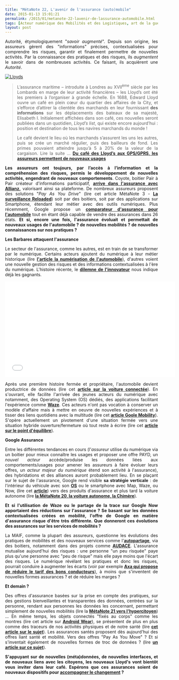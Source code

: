 ```yaml
---
title: "MétaNote 22, L'avenir de l'assurance (auto)mobile"
date: 2015-01-13 15:01:21
permalink: /2015/01/metanote-22-lavenir-de-lassurance-automobile.html
tags: [Acteur numérique des Mobilités et des Logistiques, art de la guerre, assistant de mobilité, citoyen, Comment agir pour changer les pratiques ?, données réelles, économie de l'expérience, internet, lloyd's, marketing, Pay as You Move, PAYD, Service de mobilité, sousveillance, surveillance, Usager Client Citoyen Multitude]
layout: post
---
```


<p style="text-align: justify;">Autorité, étymologiquement "<em>savoir augmenté</em>". Depuis son origine, les assureurs gèrent des "informations" précises, contextualisées pour comprendre les risques, garantir et finalement permettre de nouvelles activités. Par la connaissance des pratiques et des risques, ils <em>augmentent</em> le savoir dans de nombreuses activités. Ce faisant, ils acquièrent une <em>Autorité</em>.</p>

<p style="text-align: justify;"><a class="asset-img-link" href="https://gabrielplassat.github.io/transportsdufutur/wp-content/uploads/sites/6/old/6a0120a66d2ad4970b01bb07d8f50d970d-pi.png"><img class="asset  asset-image at-xid-6a0120a66d2ad4970b01bb07d8f50d970d img-responsive" style="display: block; margin-left: auto; margin-right: auto;" title="Lloyds" src="/wp-content/uploads/sites/6/old/6a0120a66d2ad4970b01bb07d8f50d970d-500wi.png" alt="Lloyds" /></a></p>



<blockquote>

<p style="text-align: justify;">L’assurance maritime – introduite à Londres au XVII<sup>ème</sup> siècle par les Lombards en marge de leur activité financières – les Lloyd’s ont été les premiers à l’organiser à grande échelle. En 1688, Edward Lloyd ouvre un café en plein cœur du quartier des affaires de la City, et s’efforce d’attirer la clientèle des marchands en leur fournissant <strong>des informations</strong> sur les déplacements des bateaux de sa majesté, Elisabeth I. Initialement affichées dans son café, ces nouvelles seront publiées dans un quotidien, <em>Lloyd’s list</em>, qui existe encore aujourd’hui : position et destination de tous les navires marchands du monde !</p>

<p style="text-align: justify;">Le café devient le lieu où les marchands s’assurent les uns les autres, puis se crée un marché régulier, puis des bailleurs de fond. Les primes pouvaient atteindre jusqu’à 5 à 20% de la valeur de la cargaison. Lire la suite ... <a href="https://gabrielplassat.github.io/transportsdufutur/2009/12/du-cafe-des-lloyds-aux-gpsgprs-les-assureurs-permettent-de-nouveaux-usages.html" target="_blank" rel="noopener"><strong>Du café des Lloyd’s aux GPS/GPRS, les assureurs permettent de nouveaux usages</strong></a></p>

</blockquote>

<p style="text-align: justify;"><strong>Les assureurs ont toujours, par l’accès à l’information et la compréhension des risques, permis le développement de nouvelles activités, engendrant de nouveaux comportements</strong>. Coyote, boitier Pair à Pair créateur d'informations participatif, <a href="https://gabrielplassat.github.io/transportsdufutur/wp-content/uploads/sites/6/2015/01/CPCoyoteAssure.pdf" target="_blank" rel="noopener"><strong>arrive dans l'assurance avec Allianz,</strong></a> valorisant ainsi sa plateforme. De nombreux assureurs proposent des solutions "<em>Pay As You Drive</em>" (lire cet article MétaNote 3 - <a href="https://gabrielplassat.github.io/transportsdufutur/2013/03/metanote-tdf-3-la-surveillance-reloaded.html" target="_blank" rel="noopener"><strong>La surveillance Reloaded</strong></a>) soit par des boitiers, soit par des applications sur Smartphone, étendant leur métier avec des outils numériques. Plus récemment, Google propose un <a href="http://blogs.wsj.com/digits/2015/01/08/google-wants-to-sell-you-auto-insurance/" target="_blank" rel="noopener"><strong>comparateur d'assurance pour l'automobile</strong></a> tout en étant déjà capable de vendre des assurances dans 26 états.<strong> Et si, encore une fois, l'assurance évoluait et permettait de nouveaux usages de l'automobile ? de nouvelles mobilités ? de nouvelles connaissances sur nos pratiques ?</strong></p>

<!--more-->

<p style="text-align: justify;"><strong>Les Barbares attaquent l'assurance</strong></p>

<p style="text-align: justify;">Le secteur de l'assurance, comme les autres, est en train de se transformer par le numérique. Certains acteurs ajoutent du numérique à leur métier historique (lire <a href="https://gabrielplassat.github.io/transportsdufutur/2014/07/numeriser-lautomobile-est-essentiel-mais-largement-insuffisant.html" target="_blank" rel="noopener"><strong>l'article la numérisation de l'automobile</strong></a>), d'autres voient une nouvelle gestion des risques et des informations contextualisées à l'ère du numérique. L'histoire récente, le <a href="https://gabrielplassat.github.io/transportsdufutur/2014/09/toyota-versus-google.html" target="_blank" rel="noopener"><strong>dilemne de l'innovateur</strong></a> nous indique déjà les gagnants.</p>

<iframe src="//www.youtube.com/embed/yand-j9dlck" width="560" height="315" frameborder="0" allowfullscreen="allowfullscreen"></iframe>

<p style="text-align: justify;">Après une première histoire fermée et propriétaire, l'automobile devient productrice de données (lire cet <a href="https://gabrielplassat.github.io/transportsdufutur/2014/11/donnees-privees-et-automobile.html" target="_blank" rel="noopener"><strong>article sur la voiture connectée</strong></a>). En s'ouvrant, elle facilite l'arrivée des jeunes acteurs du numérique avec notamment, des Operating System (OS) dédiés, des applications facilitant l'expérience comme <a href="https://gabrielplassat.github.io/transportsdufutur/2013/06/google-achete-waze-sans-doute-une-evolution-majeure-dans-le-domaine-des-transports.html" target="_blank" rel="noopener"><strong>Waze</strong></a>. Ces acteurs n'ont pas vocation à conserver un modèle d'affaire mais à mettre en oeuvre de nouvelles expériences et à tisser des liens quotidiens avec la multitude (lire cet <a href="https://gabrielplassat.github.io/transportsdufutur/2014/02/google-maps-devient-dans-les-faits-google-mobility.html" target="_blank" rel="noopener"><strong>article Goole Mobility</strong></a>). S'opère actuellement un pivotement d'une situation fermée vers une situation hybride ouverture/fermeture où tout reste à écrire (lire cet <a href="https://gabrielplassat.github.io/transportsdufutur/2014/09/point-break.html" target="_blank" rel="noopener"><strong>article sur le point d'équilibre</strong></a>).</p>

<p style="text-align: justify;"><strong>Google Assurance</strong></p>

<p style="text-align: justify;">Entre les différentes tendances en cours (l'<em>assureur</em> utilise du numérique via un boitier pour mieux connaître les usages et proposer une offre PAYD, un <em>nouvel acteur </em>accède/produise les données liées aux comportements/usages pour amener les assureurs à faire évoluer leurs offres, un <em>acteur majeur du numérique</em> étend son activité à l'assurance), des hybridations et des alliances auront probablement lieu. En se plaçant sur le sujet de l'assurance, Google rend visible <strong>sa stratégie verticale</strong> : de l'intérieur du véhicule avec son <a href="http://www.openautoalliance.net/#about" target="_blank" rel="noopener"><strong>OS</strong></a> ou le smartphone avec Map, Waze, ou Now, (lire cet <a href="https://gabrielplassat.github.io/transportsdufutur/2014/03/avec-android-wear-google-avance-ses-pions-vers-le-parfait-assistant-personnel-de-mobilite.html" target="_blank" rel="noopener"><strong>article</strong></a>) vers des produits d'assurance et plus tard la voiture autonome (lire <a href="https://gabrielplassat.github.io/transportsdufutur/2014/04/metanote-20-la-voiture-sans-conducteur-la-chimere.html" target="_blank" rel="noopener"><strong>la MétaNote 20, la voiture autonome, la Chimère</strong></a>).</p>

<p style="text-align: justify;"><strong>Et si l'utilisation de Waze ou le partage de la trace sur Google Now apportaient des réductions sur l'assurance ? Se basant sur les données contextualisées créées en mobilité, l'offre de Google en matière d'assurance risque d'être très différente. Que donneront ces évolutions des assurances sur les services de mobilités ? </strong></p>

<p style="text-align: justify;">La MAIF, comme la plupart des assureurs, questionne les évolutions des pratiques de mobilités et des nouveaux services comme l'<a href="http://www.lanouvellerepublique.fr/Deux-Sevres/Actualite/Economie-social/n/Contenus/Articles/2014/09/10/La-MAIF-investit-dans-l-autopartage-2040378" target="_blank" rel="noopener"><strong>autopartage</strong></a>, via des boitiers, notamment dans des projets comme <a href="https://gabrielplassat.github.io/transportsdufutur/les_transports_du_futur_l/audace-accelerer-et-unir-les-offres-de-deplacements-en-autopartage-covoiturage-et-vehicules-electriq.html" target="_blank" rel="noopener"><strong>AUDACE</strong></a>. L'assurance mutualise aujourd'hui des risques : une personne "un peu risquée" paye plus qu'une personne avec "peu de risque" mais elle paye moins que l'écart des risques. Le numérique révélant les pratiques et donc les risques, pourrait conduire à augmenter les écarts (voir par exemple <a href="http://www.latribune.fr/entreprises-finance/banques-finance/assurance/20140627trib000837406/direct-assurance-baissera-chaque-mois-les-tarifs-des-bons-conducteurs.html" target="_blank" rel="noopener"><strong>Axa qui propose de réduire le tarif des bons conducteurs</strong></a>), à moins que s'inventent de nouvelles formes assurances ? et de réduire les marges ?</p>

<p style="text-align: justify;"><strong>Et demain ?</strong></p>

<p style="text-align: justify;">Des offres d'assurance basées sur la prise en compte des pratiques, sur des gestions bienveillantes et transparentes des données, centrées sur la personne, rendant aux personnes les données les concernant, permettant simplement de nouvelles mobilités (lire la <a href="https://gabrielplassat.github.io/transportsdufutur/2014/09/metanote-21-vers-lhypercitoyen-acteur-heureux-a-lere-des-plateformes-numeriques.html" target="_blank" rel="noopener"><strong>MétaNote 21 vers l'hypercitoyen</strong></a>) ... En même temps, les objets connectés "fixés au corps" comme les montres (lire cet article sur <a href="https://gabrielplassat.github.io/transportsdufutur/2014/03/avec-android-wear-google-avance-ses-pions-vers-le-parfait-assistant-personnel-de-mobilite.html" target="_blank" rel="noopener"><strong>Android Wear</strong></a>), se présentent de plus en plus comme des traceurs de nos activités physiques et de notre santé (lire <a href="https://gabrielplassat.github.io/transportsdufutur/2014/06/nous-y-voila-le-lien-sante-mobilite-certains-le-questionnent-dautres-le-surveillent.html" target="_blank" rel="noopener"><strong>cet article sur le sujet</strong></a>). Les assurances santés proposent dès aujourd'hui des offres liant santé et mobilité. Vers des offres "Pay As You Move" ? Et si s'inventait également de nouvelles formes de troc de données ? (lire <a href="https://gabrielplassat.github.io/transportsdufutur/2015/01/par-le-troc-de-donnees-et-si-on-inventait-aujourdhui-de-nouveaux-contrats.html" target="_blank" rel="noopener"><strong>un article sur ce sujet</strong></a>).</p>

<p style="text-align: justify;"><strong>S'appuyant sur de nouvelles (méta)données, de nouvelles interfaces, et de nouveaux liens avec les citoyens, les nouveaux Lloyd's vont bientôt vous inviter dans leur café. Espérons que ces assurances soient de nouveaux dispositifs pour <a href="https://gabrielplassat.github.io/transportsdufutur/2014/12/changer-de-mobilite.html" target="_blank" rel="noopener">accompagner le changement</a> ? </strong></p>

<p style="text-align: justify;"></p>
